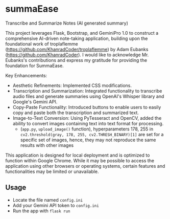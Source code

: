 # summaEase
 Transcribe and Summarize Notes (AI generated summary)

This project leverages Flask, Bootstrap, and GeminiPro 1.0 to construct a comprehensive AI-driven note-taking application, building upon the foundational work of troplaflemme (https://github.com/KhanradCoder/troplaflemme) by Adam Eubanks (https://github.com/KhanradCoder). I would like to acknowledge Mr. Eubanks's contributions and express my gratitude for providing the foundation for SummaEase.

Key Enhancements:

* Aesthetic Refinements: Implemented CSS modifications.
* Transcription and Summarization: Integrated functionality to transcribe audio files and generate summaries using OpenAI's Whisper library and Google's Gemini API.
* Copy-Paste Functionality: Introduced buttons to enable users to easily copy and paste both the transcription and summarized text.
* Image-to-Text Conversion: Using PyTesseract and OpenCV, added the ability to convert images containing text into text format for processing.
	* (```app.py```, ```upload_image()``` function), hyperparameters 178, 255 in ```cv2.threshold(gray, 178, 255, cv2.THRESH_BINARY)[1]``` are set for a specific set of images, hence, they may not reproduce the same results with other images

This application is designed for local deployment and is optimized to function within Google Chrome. While it may be possible to access the application using other browsers or operating systems, certain features and functionalities may be limited or unavailable.

## Usage 
* Locate the file named ```config.ini```
* Add your Gemini API token to ```config.ini```
* Run the app with ```flask run```
